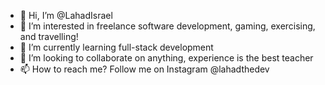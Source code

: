 - 👋 Hi, I’m @LahadIsrael
- 👀 I’m interested in freelance software development, gaming, exercising, and travelling!
- 🌱 I’m currently learning full-stack development
- 💞️ I’m looking to collaborate on anything, experience is the best teacher
- 📫 How to reach me? Follow me on Instagram @lahadthedev

<!---
LahadIsrael/LahadIsrael is a ✨ special ✨ repository because its `README.md` (this file) appears on your GitHub profile.
You can click the Preview link to take a look at your changes.
--->
